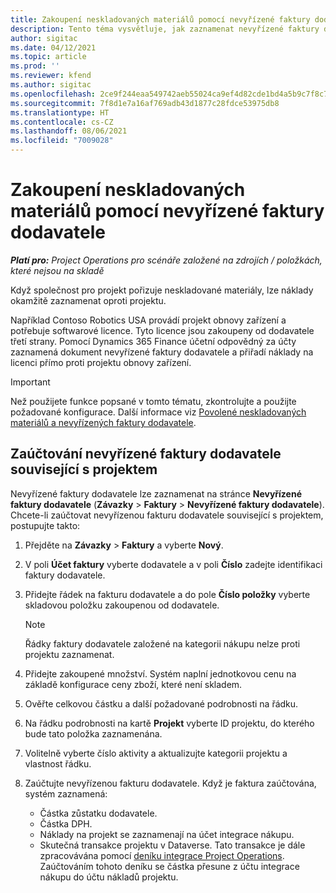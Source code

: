```yaml
---
title: Zakoupení neskladovaných materiálů pomocí nevyřízené faktury dodavatele
description: Tento téma vysvětluje, jak zaznamenat nevyřízené faktury dodavatele.
author: sigitac
ms.date: 04/12/2021
ms.topic: article
ms.prod: ''
ms.reviewer: kfend
ms.author: sigitac
ms.openlocfilehash: 2ce9f244eaa549742aeb55024ca9ef4d82cde1bd4a5b9c7f8c762cf72e0da83f
ms.sourcegitcommit: 7f8d1e7a16af769adb43d1877c28fdce53975db8
ms.translationtype: HT
ms.contentlocale: cs-CZ
ms.lasthandoff: 08/06/2021
ms.locfileid: "7009028"
---
```

# <a name="purchase-non-stocked-materials-using-a-pending-vendor-invoice"></a>Zakoupení neskladovaných materiálů pomocí nevyřízené faktury dodavatele

_**Platí pro:** Project Operations pro scénáře založené na zdrojích / položkách, které nejsou na skladě_

Když společnost pro projekt pořizuje neskladované materiály, lze náklady okamžitě zaznamenat oproti projektu. 

Například Contoso Robotics USA provádí projekt obnovy zařízení a potřebuje softwarové licence. Tyto licence jsou zakoupeny od dodavatele třetí strany.  Pomocí Dynamics 365 Finance účetní odpovědný za účty zaznamená dokument nevyřízené faktury dodavatele a přiřadí náklady na licenci přímo proti projektu obnovy zařízení. 

> [!IMPORTANT]
> Než použijete funkce popsané v tomto tématu, zkontrolujte a použijte požadované konfigurace. Další informace viz [Povolené neskladovaných materiálů a nevyřízených faktury dodavatele](configure-materials-nonstocked.md). 

## <a name="post-a-project-related-pending-vendor-invoice"></a>Zaúčtování nevyřízené faktury dodavatele související s projektem 

Nevyřízené faktury dodavatele lze zaznamenat na stránce **Nevyřízené faktury dodavatele** (**Závazky** > **Faktury** > **Nevyřízené faktury dodavatele**). Chcete-li zaúčtovat nevyřízenou fakturu dodavatele související s projektem, postupujte takto:

1. Přejděte na **Závazky** > **Faktury** a vyberte **Nový**. 
2. V poli **Účet faktury** vyberte dodavatele a v poli **Číslo** zadejte identifikaci faktury dodavatele.
3. Přidejte řádek na fakturu dodavatele a do pole **Číslo položky** vyberte skladovou položku zakoupenou od dodavatele. 

    > [!NOTE]
    > Řádky faktury dodavatele založené na kategorii nákupu nelze proti projektu zaznamenat. 
    
5. Přidejte zakoupené množství. Systém naplní jednotkovou cenu na základě konfigurace ceny zboží, které není skladem. 
6. Ověřte celkovou částku a další požadované podrobnosti na řádku.
7. Na řádku podrobnosti na kartě **Projekt** vyberte ID projektu, do kterého bude tato položka zaznamenána.
8. Volitelně vyberte číslo aktivity a aktualizujte kategorii projektu a vlastnost řádku.
9. Zaúčtujte nevyřízenou fakturu dodavatele. Když je faktura zaúčtována, systém zaznamená:
    
    - Částka zůstatku dodavatele.
    - Částka DPH.
    - Náklady na projekt se zaznamenají na účet integrace nákupu.
    - Skutečná transakce projektu v Dataverse. Tato transakce je dále zpracovávána pomocí [deníku integrace Project Operations](../project-accounting/project-operations-integration-journal.md). Zaúčtováním tohoto deníku se částka přesune z účtu integrace nákupu do účtu nákladů projektu.

